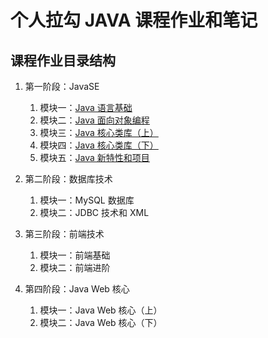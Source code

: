 # 个人拉勾 JAVA 课程作业和笔记

## 课程作业目录结构  
1. 第一阶段：JavaSE
    1. 模块一：[Java 语言基础](/level01_module01/src)
    2. 模块二：[Java 面向对象编程](/level01_module02/src)
    3. 模块三：[Java 核心类库（上）](/level01_module03/src)
    4. 模块四：[Java 核心类库（下）](/level01_module04/src)
    5. 模块五：[Java 新特性和项目](/level01_module05/src)

2. 第二阶段：数据库技术
	1. 模块一：MySQL 数据库
	2. 模块二：JDBC 技术和 XML

3. 第三阶段：前端技术
	1. 模块一：前端基础
	2. 模块二：前端进阶

4. 第四阶段：Java Web 核心
    1. 模块一：Java Web 核心（上）
    2. 模块二：Java Web 核心（下）
